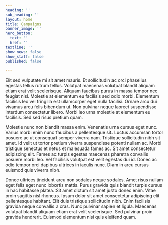 ```yaml
---
heading: ''
sub_heading: ''
layout: home
title: Campaigns
banner_image: ''
hero_button:
  text: ''
  href: ''
textline: ''
show_news: false
show_staff: false
published: false

---
```

Elit sed vulputate mi sit amet mauris. Et sollicitudin ac orci phasellus egestas tellus rutrum tellus. Volutpat maecenas volutpat blandit aliquam etiam erat velit scelerisque. Aliquam faucibus purus in massa tempor nec feugiat nisl. Molestie at elementum eu facilisis sed odio morbi. Elementum facilisis leo vel fringilla est ullamcorper eget nulla facilisi. Ornare arcu dui vivamus arcu felis bibendum ut. Non pulvinar neque laoreet suspendisse interdum consectetur libero. Morbi leo urna molestie at elementum eu facilisis. Sed sed risus pretium quam.

Molestie nunc non blandit massa enim. Venenatis urna cursus eget nunc. Varius morbi enim nunc faucibus a pellentesque sit. Luctus accumsan tortor posuere ac ut consequat semper viverra nam. Tristique sollicitudin nibh sit amet. Id velit ut tortor pretium viverra suspendisse potenti nullam ac. Morbi tristique senectus et netus et malesuada fames ac. Sit amet consectetur adipiscing elit. Fames ac turpis egestas maecenas pharetra convallis posuere morbi leo. Vel facilisis volutpat est velit egestas dui id. Donec ac odio tempor orci dapibus ultrices in iaculis nunc. Diam in arcu cursus euismod quis viverra nibh.

Donec ultrices tincidunt arcu non sodales neque sodales. Amet risus nullam eget felis eget nunc lobortis mattis. Purus gravida quis blandit turpis cursus in hac habitasse platea. Sit amet dictum sit amet justo donec enim. Vitae proin sagittis nisl rhoncus. Ipsum dolor sit amet consectetur adipiscing elit pellentesque habitant. Elit duis tristique sollicitudin nibh. Enim facilisis gravida neque convallis a cras. Nunc pulvinar sapien et ligula. Maecenas volutpat blandit aliquam etiam erat velit scelerisque. Sed pulvinar proin gravida hendrerit. Euismod elementum nisi quis eleifend quam.
